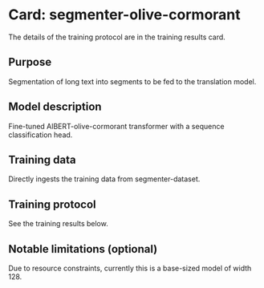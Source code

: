# Card: segmenter-olive-cormorant

The details of the training protocol are in the training results card.

## Purpose

Segmentation of long text into segments to be fed to the translation model.

## Model description

Fine-tuned AlBERT-olive-cormorant transformer with a sequence classification head.

## Training data

Directly ingests the training data from segmenter-dataset.

## Training protocol

See the training results below.

## Notable limitations (optional)

Due to resource constraints, currently this is a base-sized model of width 128.

